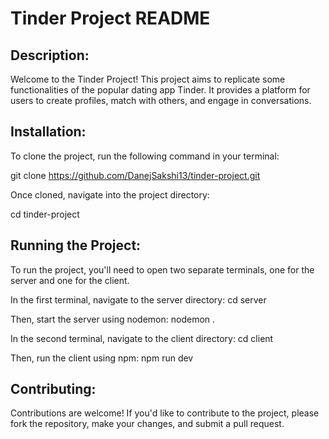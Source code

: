 # Tinder Project README

## Description:
Welcome to the Tinder Project! This project aims to replicate some functionalities of the popular dating app Tinder. It provides a platform for users to create profiles, match with others, and engage in conversations.

## Installation:
To clone the project, run the following command in your terminal:

git clone https://github.com/DanejSakshi13/tinder-project.git

Once cloned, navigate into the project directory:

cd tinder-project


## Running the Project:
To run the project, you'll need to open two separate terminals, one for the server and one for the client.

In the first terminal, navigate to the server directory: cd server

Then, start the server using nodemon: nodemon .

In the second terminal, navigate to the client directory: cd client

Then, run the client using npm: npm run dev


## Contributing:
Contributions are welcome! If you'd like to contribute to the project, please fork the repository, make your changes, and submit a pull request.
